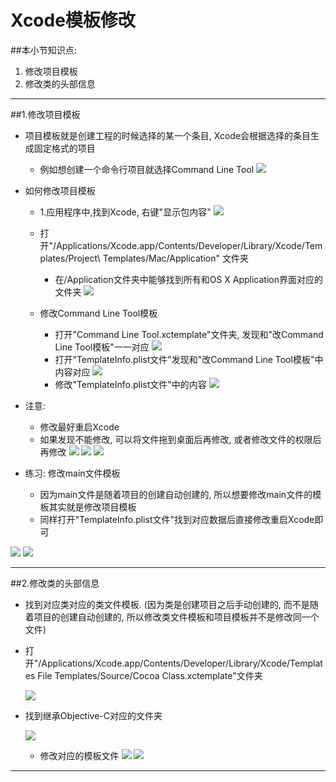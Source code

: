 # Xcode模板修改
##本小节知识点:
1. 修改项目模板
2. 修改类的头部信息

---


##1.修改项目模板
- 项目模板就是创建工程的时候选择的某一个条目, Xcode会根据选择的条目生成固定格式的项目
    + 例如想创建一个命令行项目就选择Command Line Tool
![](images/a8/Snip20150529_35.png)

- 如何修改项目模板
    + 1.应用程序中,找到Xcode, 右键"显示包内容"
![](images/a8/Snip20150529_44.png)

    + 打开"/Applications/Xcode.app/Contents/Developer/Library/Xcode/Templates/Project\ Templates/Mac/Application" 文件夹
        * 在/Application文件夹中能够找到所有和OS X Application界面对应的文件夹
![](images/a8/Snip20150529_36.png)
    + 修改Command Line Tool模板
        * 打开"Command Line Tool.xctemplate"文件夹, 发现和"改Command Line Tool模板"一一对应
![](images/a8/Snip20150529_38.png)
        * 打开"TemplateInfo.plist文件"发现和"改Command Line Tool模板"中内容对应
![](images/a8/Snip20150529_39.png)
        * 修改"TemplateInfo.plist文件"中的内容
![](images/a8/Snip20150529_41.png)

- 注意:
    + 修改最好重启Xcode
    + 如果发现不能修改, 可以将文件拖到桌面后再修改, 或者修改文件的权限后再修改
![](images/a8/Snip20150529_40.png)
![](images/a8/Snip20150530_46.png)
![](images/a8/Snip20150530_49.png)


- 练习: 修改main文件模板
    + 因为main文件是随着项目的创建自动创建的, 所以想要修改main文件的模板其实就是修改项目模板
    + 同样打开"TemplateInfo.plist文件"找到对应数据后直接修改重启Xcode即可

![](images/a8/Snip20150530_53.png)
![](images/a8/Snip20150530_54.png)

---

##2.修改类的头部信息

- 找到对应类对应的类文件模板. (因为类是创建项目之后手动创建的, 而不是随着项目的创建自动创建的, 所以修改类文件模板和项目模板并不是修改同一个文件)
+ 打开"/Applications/Xcode.app/Contents/Developer/Library/Xcode/Templates File  Templates/Source/Cocoa Class.xctemplate"文件夹

  ![](images/a8/Snip20150530_56.png)

+ 找到继承Objective-C对应的文件夹
    
  ![](images/a8/Snip20150530_61.png)

  + 修改对应的模板文件
  ![](images/a8/Snip20150530_58.png)
  ![](images/a8/Snip20150530_59.png)

---


